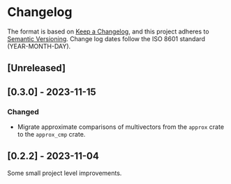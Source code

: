 # Changelog

The format is based on [Keep a Changelog](https://keepachangelog.com/en/1.0.0/),
and this project adheres to [Semantic Versioning](https://semver.org/spec/v2.0.0.html).
Change log dates follow the ISO 8601 standard (YEAR-MONTH-DAY).

## [Unreleased]

## [0.3.0] - 2023-11-15

### Changed
- Migrate approximate comparisons of multivectors from the `approx` crate to 
  the `approx_cmp` crate.

## [0.2.2] - 2023-11-04
Some small project level improvements.

